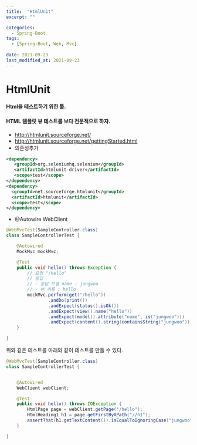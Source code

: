 ```yaml
---
title:  "HtmlUnit"
excerpt: ""

categories:
  - Spring-Boot
tags:
  - [Spring-Boot, Web, Mvc]
 
date: 2021-09-23
last_modified_at: 2021-09-23
---
```




# HtmlUnit

#### Html을 테스트하기 위한 툴.

#### HTML 템플릿 뷰 테스트를 보다 전문적으로 하자.

- http://htmlunit.sourceforge.net/
- http://htmlunit.sourceforge.net/gettingStarted.html
- 의존성추가

```xml
<dependency>
   <groupId>org.seleniumhq.selenium</groupId>
   <artifactId>htmlunit-driver</artifactId>
   <scope>test</scope>
</dependency>
<dependency>
  <groupId>net.sourceforge.htmlunit</groupId>
  <artifactId>htmlunit</artifactId>
  <scope>test</scope>
</dependency>
```

- @Autowire WebClient



```java
@WebMvcTest(SampleController.class)
class SampleControllerTest {

    @Autowired
    MockMvc mockMvc;

    @Test
    public void hello() throws Exception {
        // 요청 "/hello"
        // 응답
        // - 응답 모델 name : jungwoo
        // - 뷰 이름 : hello
        mockMvc.perform(get("/hello"))
                .andDo(print())
                .andExpect(status().isOk())
                .andExpect(view().name("hello"))
                .andExpect(model().attribute("name", is("jungwoo")))
                .andExpect(content().string(containsString("jungwoo")));
    }

}
```

위와 같은 테스트를 아래와 같이 테스트를 만들 수 있다.

```java
@WebMvcTest(SampleController.class)
class SampleControllerTest {


    @Autowired
    WebClient webClient;

    @Test
    public void hello() throws IOException {
        HtmlPage page = webClient.getPage("/hello");
        HtmlHeading1 h1 = page.getFirstByXPath("//h1");
        assertThat(h1.getTextContent()).isEqualToIgnoringCase("jungwoo");
    }

}
```

